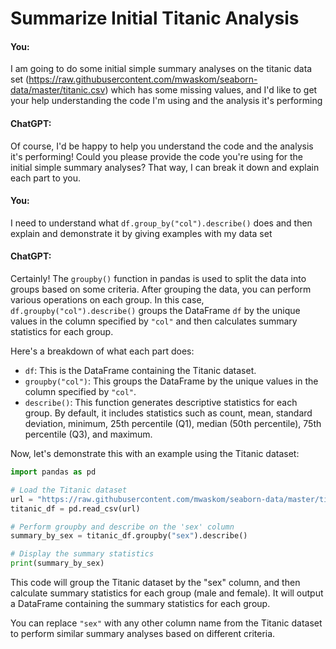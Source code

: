 # Summarize Initial Titanic Analysis

#### You:
I am going to do some initial simple summary analyses on the titanic data set (https://raw.githubusercontent.com/mwaskom/seaborn-data/master/titanic.csv) which has some missing values, and I'd like to get your help understanding the code I'm using and the analysis it's performing

#### ChatGPT:
Of course, I'd be happy to help you understand the code and the analysis it's performing! Could you please provide the code you're using for the initial simple summary analyses? That way, I can break it down and explain each part to you.


#### You:
I need to understand what `df.group_by("col").describe()` does and then explain and demonstrate it by giving examples with my data set

#### ChatGPT:
Certainly! The `groupby()` function in pandas is used to split the data into groups based on some criteria. After grouping the data, you can perform various operations on each group. In this case, `df.groupby("col").describe()` groups the DataFrame `df` by the unique values in the column specified by `"col"` and then calculates summary statistics for each group.

Here's a breakdown of what each part does:

- `df`: This is the DataFrame containing the Titanic dataset.
- `groupby("col")`: This groups the DataFrame by the unique values in the column specified by `"col"`.
- `describe()`: This function generates descriptive statistics for each group. By default, it includes statistics such as count, mean, standard deviation, minimum, 25th percentile (Q1), median (50th percentile), 75th percentile (Q3), and maximum.

Now, let's demonstrate this with an example using the Titanic dataset:

```python
import pandas as pd

# Load the Titanic dataset
url = "https://raw.githubusercontent.com/mwaskom/seaborn-data/master/titanic.csv"
titanic_df = pd.read_csv(url)

# Perform groupby and describe on the 'sex' column
summary_by_sex = titanic_df.groupby("sex").describe()

# Display the summary statistics
print(summary_by_sex)
```

This code will group the Titanic dataset by the "sex" column, and then calculate summary statistics for each group (male and female). It will output a DataFrame containing the summary statistics for each group.

You can replace `"sex"` with any other column name from the Titanic dataset to perform similar summary analyses based on different criteria.
